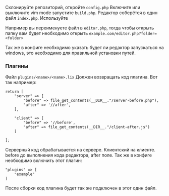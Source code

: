 Склонируйте репозиторий, откройте `config.php` Включите или выключите vim mode запустите `build.php`. Редактор соберётся в один файл `index.php`. Используйте

Например вы переименуете файл в `editor.php`, тогда чтобы открыть папку вам будет необходимо открыть `example.com/editor.php?folder=<folder>`

Так же в конфиге необходимо указать будет ли редактор запускаться на windows, это необходимо для правильной установки путей.

### Плагины
Файл  `plugins/<name>/<name>.lix` Должен возвращать код плагина. Вот так например:
```
return [
    "server" => [
        "before" => file_get_contents(__DIR__."/server-before.php"),
        "after" => '//after',
    ],

    "client" => [
        "before" => '//before',
        "after" => file_get_contents(__DIR__."/client-after.js")
    ]

];
```

Серверный код обрабатывается на сервере. Клиентский на клиенте. before до выполнения кода редактора, after поле.
Так же в конфиге необходимо включить этот плагин:
```
"plugins" => [
    "example"
]
```

После сборки код плагина будет так же подключен в этот один файл.